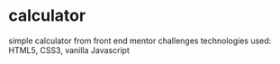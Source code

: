 # calculator
simple calculator from front end mentor challenges
technologies used:
HTML5, CSS3, vanilla Javascript
